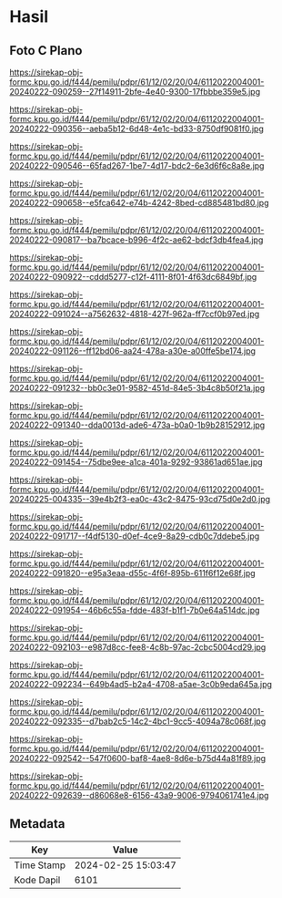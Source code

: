 # Hasil

## Foto C Plano

https://sirekap-obj-formc.kpu.go.id/f444/pemilu/pdpr/61/12/02/20/04/6112022004001-20240222-090259--27f14911-2bfe-4e40-9300-17fbbbe359e5.jpg

https://sirekap-obj-formc.kpu.go.id/f444/pemilu/pdpr/61/12/02/20/04/6112022004001-20240222-090356--aeba5b12-6d48-4e1c-bd33-8750df9081f0.jpg

https://sirekap-obj-formc.kpu.go.id/f444/pemilu/pdpr/61/12/02/20/04/6112022004001-20240222-090546--65fad267-1be7-4d17-bdc2-6e3d6f6c8a8e.jpg

https://sirekap-obj-formc.kpu.go.id/f444/pemilu/pdpr/61/12/02/20/04/6112022004001-20240222-090658--e5fca642-e74b-4242-8bed-cd885481bd80.jpg

https://sirekap-obj-formc.kpu.go.id/f444/pemilu/pdpr/61/12/02/20/04/6112022004001-20240222-090817--ba7bcace-b996-4f2c-ae62-bdcf3db4fea4.jpg

https://sirekap-obj-formc.kpu.go.id/f444/pemilu/pdpr/61/12/02/20/04/6112022004001-20240222-090922--cddd5277-c12f-4111-8f01-4f63dc6849bf.jpg

https://sirekap-obj-formc.kpu.go.id/f444/pemilu/pdpr/61/12/02/20/04/6112022004001-20240222-091024--a7562632-4818-427f-962a-ff7ccf0b97ed.jpg

https://sirekap-obj-formc.kpu.go.id/f444/pemilu/pdpr/61/12/02/20/04/6112022004001-20240222-091126--ff12bd06-aa24-478a-a30e-a00ffe5be174.jpg

https://sirekap-obj-formc.kpu.go.id/f444/pemilu/pdpr/61/12/02/20/04/6112022004001-20240222-091232--bb0c3e01-9582-451d-84e5-3b4c8b50f21a.jpg

https://sirekap-obj-formc.kpu.go.id/f444/pemilu/pdpr/61/12/02/20/04/6112022004001-20240222-091340--dda0013d-ade6-473a-b0a0-1b9b28152912.jpg

https://sirekap-obj-formc.kpu.go.id/f444/pemilu/pdpr/61/12/02/20/04/6112022004001-20240222-091454--75dbe9ee-a1ca-401a-9292-93861ad651ae.jpg

https://sirekap-obj-formc.kpu.go.id/f444/pemilu/pdpr/61/12/02/20/04/6112022004001-20240225-004335--39e4b2f3-ea0c-43c2-8475-93cd75d0e2d0.jpg

https://sirekap-obj-formc.kpu.go.id/f444/pemilu/pdpr/61/12/02/20/04/6112022004001-20240222-091717--f4df5130-d0ef-4ce9-8a29-cdb0c7ddebe5.jpg

https://sirekap-obj-formc.kpu.go.id/f444/pemilu/pdpr/61/12/02/20/04/6112022004001-20240222-091820--e95a3eaa-d55c-4f6f-895b-611f6f12e68f.jpg

https://sirekap-obj-formc.kpu.go.id/f444/pemilu/pdpr/61/12/02/20/04/6112022004001-20240222-091954--46b6c55a-fdde-483f-b1f1-7b0e64a514dc.jpg

https://sirekap-obj-formc.kpu.go.id/f444/pemilu/pdpr/61/12/02/20/04/6112022004001-20240222-092103--e987d8cc-fee8-4c8b-97ac-2cbc5004cd29.jpg

https://sirekap-obj-formc.kpu.go.id/f444/pemilu/pdpr/61/12/02/20/04/6112022004001-20240222-092234--649b4ad5-b2a4-4708-a5ae-3c0b9eda645a.jpg

https://sirekap-obj-formc.kpu.go.id/f444/pemilu/pdpr/61/12/02/20/04/6112022004001-20240222-092335--d7bab2c5-14c2-4bc1-9cc5-4094a78c068f.jpg

https://sirekap-obj-formc.kpu.go.id/f444/pemilu/pdpr/61/12/02/20/04/6112022004001-20240222-092542--547f0600-baf8-4ae8-8d6e-b75d44a81f89.jpg

https://sirekap-obj-formc.kpu.go.id/f444/pemilu/pdpr/61/12/02/20/04/6112022004001-20240222-092639--d86068e8-6156-43a9-9006-9794061741e4.jpg


## Metadata

| Key        | Value               |
| ---------- | ------------------- |
| Time Stamp | 2024-02-25 15:03:47 |
| Kode Dapil | 6101                |



